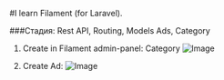 #I learn Filament (for Laravel).


###Стадия: Rest API, Routing, Models Ads, Category
1. Create in Filament admin-panel: Category
![Image](https://github.com/user-attachments/assets/b1280c03-9d71-4158-b3ca-3b3105d0e6f1)

2. Create Ad:
![Image](https://github.com/user-attachments/assets/d0f8f8e1-dd42-4038-8324-b28559af030f)